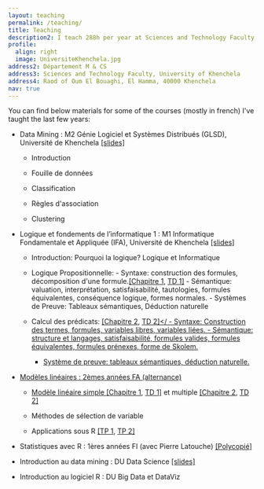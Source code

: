 ```yaml
---
layout: teaching
permalink: /teaching/
title: Teaching
description2: I teach 288h per year at Sciences and Technology Faculty, University of Khenchela. You can reach me there at the following mailing address.
profile:
  align: right
  image: UniversiteKhenchela.jpg
address2: Département M & CS
address3: Sciences and Technology Faculty, University of Khenchela
address4: Raod of Oum El Bouaghi, El Hamma, 40000 Khenchela 
nav: true
---
```





You can find below materials for some of the courses (mostly in french) I've taught the last few years:

- Data Mining : M2 Génie Logiciel et Systèmes Distribués (GLSD), Université de Khenchela  <a href="{{site.baseurl}}/assets/pdf/Chap3_reducDim.pdf">[slides]</a>

    - Introduction
    
    - Fouille de données
    
    - Classification
    
    - Règles d'association
    
    - Clustering 

- Logique et fondements de l’informatique 1 : M1 Informatique Fondamentale et Appliquée (IFA), Université de Khenchela  <a href="{{site.baseurl}}/assets/pdf/Chap3_reducDim.pdf">[slides]</a>

    - Introduction: Pourquoi la logique? Logique et Informatique

    - Logique Propositionnelle: 
            - Syntaxe: construction des formules, décomposition d'une formule.<a href="{{site.baseurl}}/assets/pdf/Chap1.pdf">[Chapitre 1</a>, <a href="{{site.baseurl}}/assets/pdf/TD1.pdf">TD 1]</a>
            - Sémantique: valuation, interprétation, satisfaisabilité, tautologies, formules équivalentes, conséquence logique, formes normales.
            - Systèmes de Preuve: Tableaux sémantiques, Déduction naturelle
    
    - Calcul des prédicats:  <a href="{{site.baseurl}}/assets/pdf/Chap2.pdf">[Chapitre 2</a>, <a href="{{site.baseurl}}/assets/pdf/TD2.pdf">TD 2]</
            - Syntaxe: Construction des termes, formules, variables libres, variables liées.
            - Sémantique: structure et langages, satisfaisabilité, formules valides, formules équivalentes, formules prénexes, forme de Skolem.
	    - Système de preuve: tableaux sémantiques, déduction naturelle.

- Modèles linéaires : 2èmes années FA (alternance) 

    - Modèle linéaire simple <a href="{{site.baseurl}}/assets/pdf/Chap1_ML.pdf">[Chapitre 1</a>, <a href="{{site.baseurl}}/assets/pdf/TD1_ML.pdf">TD 1]</a> et multiple <a href="{{site.baseurl}}/assets/pdf/Chap2_ML.pdf">[Chapitre 2</a>, <a href="{{site.baseurl}}/assets/pdf/TD2_ML.pdf">TD 2]</a>
    
    - Méthodes de sélection de variable
    
    - Applications sous R <a href="{{site.baseurl}}/assets/pdf/TP1.pdf">[TP 1</a>, <a href="{{site.baseurl}}/assets/pdf/TP2.pdf">TP 2]</a>

- Statistiques avec R : 1ères années FI (avec Pierre Latouche)
<a href="{{site.baseurl}}/assets/pdf/coursR.pdf">[Polycopié]</a>

- Introduction au data mining : DU Data Science <a href="{{site.baseurl}}/assets/pdf/DataMining.pdf">[slides]</a>

- Introduction au logiciel R : DU Big Data et DataViz
